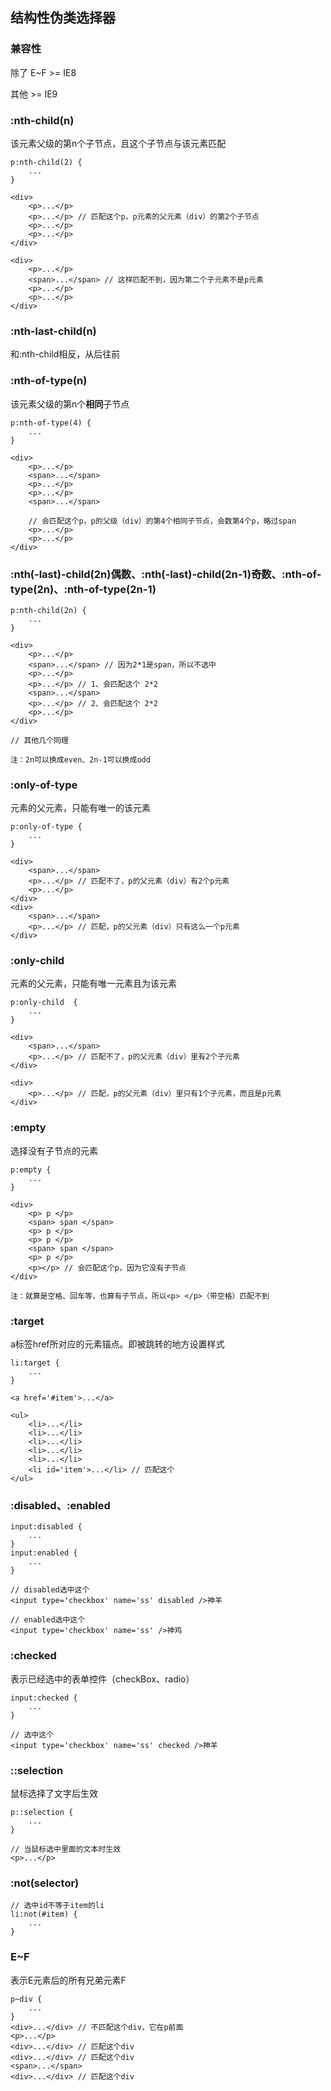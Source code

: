 ## 结构性伪类选择器

    
### 兼容性

除了 E~F >= IE8

其他 >= IE9

### :nth-child(n)

该元素父级的第n个子节点，且这个子节点与该元素匹配

    p:nth-child(2) {
        ...
    }
    
    <div>
        <p>...</p>
        <p>...</p> // 匹配这个p，p元素的父元素（div）的第2个子节点
        <p>...</p>
        <p>...</p>
    </div>
    
    <div>
        <p>...</p>
        <span>...</span> // 这样匹配不到，因为第二个子元素不是p元素
        <p>...</p>
        <p>...</p>
    </div>

### :nth-last-child(n)

和:nth-child相反，从后往前

### :nth-of-type(n)

该元素父级的第n个**相同**子节点

    p:nth-of-type(4) {
        ...
    }
    
    <div>
        <p>...</p>
        <span>...</span>
        <p>...</p>
        <p>...</p>
        <span>...</span>
        
        // 会匹配这个p，p的父级（div）的第4个相同子节点，会数第4个p，略过span
        <p>...</p>
        <p>...</p>
    </div>
    
### :nth(-last)-child(2n)偶数、:nth(-last)-child(2n-1)奇数、:nth-of-type(2n)、:nth-of-type(2n-1)

    p:nth-child(2n) {
        ...
    }
    
    <div>
        <p>...</p>
        <span>...</span> // 因为2*1是span，所以不选中
        <p>...</p>
        <p>...</p> // 1、会匹配这个 2*2
        <span>...</span>
        <p>...</p> // 2、会匹配这个 2*2
        <p>...</p>
    </div>
    
    // 其他几个同理
    
    注：2n可以换成even、2n-1可以换成odd
    
### :only-of-type

元素的父元素，只能有唯一的该元素

    p:only-of-type {
        ...
    }
    
    <div>
        <span>...</span>
        <p>...</p> // 匹配不了，p的父元素（div）有2个p元素
        <p>...</p>
    </div>
    <div>
        <span>...</span>
        <p>...</p> // 匹配，p的父元素（div）只有这么一个p元素
    </div>
    
### :only-child 

元素的父元素，只能有唯一元素且为该元素

    p:only-child  {
        ...
    }
    
    <div>
        <span>...</span>
        <p>...</p> // 匹配不了，p的父元素（div）里有2个子元素
    </div>
    
    <div>
        <p>...</p> // 匹配，p的父元素（div）里只有1个子元素，而且是p元素
    </div>
    
### :empty

选择没有子节点的元素

    p:empty {
        ...
    }
    
    <div>
        <p> p </p>
        <span> span </span>
        <p> p </p>
        <p> p </p>
        <span> span </span>
        <p> p </p>
        <p></p> // 会匹配这个p，因为它没有子节点
    </div>
    
    注：就算是空格、回车等，也算有子节点，所以<p> </p>（带空格）匹配不到
    
### :target

a标签href所对应的元素锚点。即被跳转的地方设置样式

    li:target {
        ...
    }
    
    <a href='#item'>...</a>
    
    <ul>
        <li>...</li>
        <li>...</li>
        <li>...</li>
        <li>...</li>
        <li>...</li>
        <li id='item'>...</li> // 匹配这个
    </ul>
    
### :disabled、:enabled

    input:disabled {
        ...
    }
    input:enabled {
        ...
    }
    
    // disabled选中这个
    <input type='checkbox' name='ss' disabled />神羊
    
    // enabled选中这个
    <input type='checkbox' name='ss' />神鸡
    
### :checked

表示已经选中的表单控件（checkBox、radio）

    input:checked {
        ...
    }
    
    // 选中这个
    <input type='checkbox' name='ss' checked />神羊
    
### ::selection

鼠标选择了文字后生效

    p::selection {
        ...
    }
    
    // 当鼠标选中里面的文本时生效
    <p>...</p>
    
### :not(selector)
    
    // 选中id不等于item的li
    li:not(#item) {
        ...
    }
    
### E~F

表示E元素后的所有兄弟元素F
    
    p~div {
        ...
    }
    <div>...</div> // 不匹配这个div，它在p前面
    <p>...</p>
    <div>...</div> // 匹配这个div
    <div>...</div> // 匹配这个div
    <span>...</span>
    <div>...</div> // 匹配这个div
